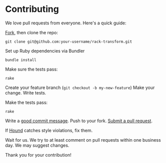 # Contributing

We love pull requests from everyone. Here's a quick guide:

[Fork](https://github.com/kitop/rack-transform/fork), then clone the repo:

    git clone git@github.com:your-username/rack-transform.git


Set up Ruby dependencies via Bundler

    bundle install

Make sure the tests pass:

    rake

Create your feature branch (`git checkout -b my-new-feature`)
Make your change.
Write tests.

Make the tests pass:

    rake

Write a [good commit message][commit].
Push to your fork.
[Submit a pull request][pr].

[commit]: http://tbaggery.com/2008/04/19/a-note-about-git-commit-messages.html
[pr]: https://github.com/kitop/rack-transform/compare/

If [Hound] catches style violations, fix them.

[hound]: https://houndci.com

Wait for us.
We try to at least comment on pull requests within one business day.
We may suggest changes.

Thank you for your contribution!

